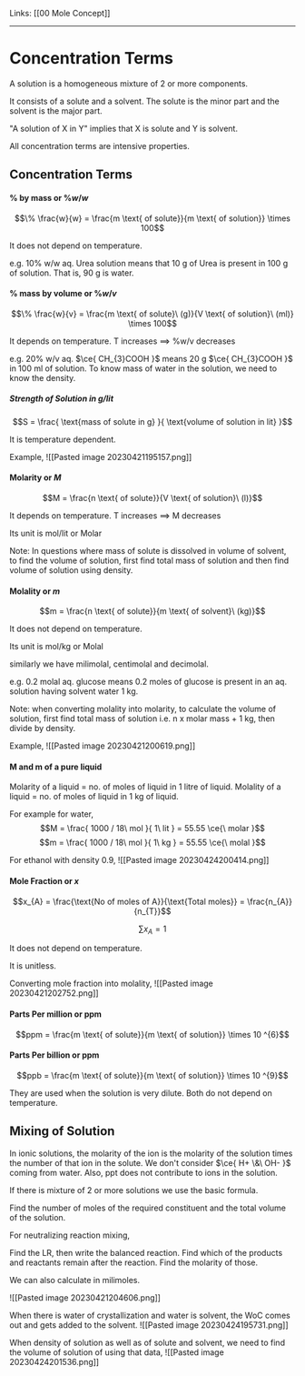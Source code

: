 Links: [[00 Mole Concept]] 
___
# Concentration Terms
A solution is a homogeneous mixture of 2 or more components.

It consists of a solute and a solvent. The solute is the minor part and the solvent is the major part.

"A solution of X in Y" implies that X is solute and Y is solvent.

All concentration terms are intensive properties. 

## Concentration Terms
#### % by mass or $\%w/w$
$$\% \frac{w}{w} = \frac{m \text{ of solute}}{m \text{ of solution}} \times 100$$

It does not depend on temperature. 

e.g. 10% w/w aq. Urea solution means that 10 g of Urea is present in 100 g of solution. That is, 90 g is water.  

#### % mass by volume or $\%w/v$
$$\% \frac{w}{v} = \frac{m \text{ of solute}\ (g)}{V \text{ of solution}\ (ml)} \times 100$$

It depends on temperature. T increases $\implies$ %w/v decreases

e.g. 20% w/v aq. $\ce{ CH_{3}COOH }$ means 20 g $\ce{ CH_{3}COOH }$ in 100 ml of solution. To know mass of water in the solution,  we need to know the density.

##### Strength of Solution in g/lit
$$S = \frac{ \text{mass of solute in g} }{ \text{volume of solution in lit} }$$

It is temperature dependent. 

Example,
![[Pasted image 20230421195157.png]]

#### Molarity or $M$
$$M = \frac{n \text{ of solute}}{V \text{ of solution}\ (l)}$$

It depends on temperature. T increases $\implies$ M decreases

Its unit is mol/lit or Molar

Note: In questions where mass of solute is dissolved in volume of solvent, to find the volume of solution, first find total mass of solution and then find volume of solution using density. 

#### Molality or $m$
$$m = \frac{n \text{ of solute}}{m \text{ of solvent}\ (kg)}$$

It does not depend on temperature.

Its unit is mol/kg or Molal

similarly we have milimolal, centimolal and decimolal. 

e.g. 0.2 molal aq. glucose means 0.2 moles of glucose is present in an aq. solution having solvent water 1 kg. 

Note: when converting molality into molarity, to calculate the volume of solution, first find total mass of solution i.e. n x molar mass + 1 kg, then divide by density. 

Example,
![[Pasted image 20230421200619.png]]

#### M and m of a pure liquid
Molarity of a liquid = no. of moles of liquid in 1 litre of liquid.
Molality of a liquid = no. of moles of liquid in 1 kg of liquid.

For example for water,
$$M = \frac{ 1000 / 18\ mol }{ 1\ lit } = 55.55 \ce{\ molar }$$
$$m = \frac{ 1000 / 18\ mol }{ 1\ kg } = 55.55 \ce{\ molal }$$

For ethanol with density 0.9,
![[Pasted image 20230424200414.png]]

#### Mole Fraction or $x$
$$x_{A} = \frac{\text{No of moles of A}}{\text{Total moles}} = \frac{n_{A}}{n_{T}}$$

$$\sum x_{A} = 1$$

It does not depend on temperature.

It is unitless. 

Converting mole fraction into molality,
![[Pasted image 20230421202752.png]]

#### Parts Per million or ppm
$$ppm = \frac{m \text{ of solute}}{m \text{ of solution}} \times 10 ^{6}$$

#### Parts Per billion or ppm
$$ppb = \frac{m \text{ of solute}}{m \text{ of solution}} \times 10 ^{9}$$

They are used when the solution is very dilute. 
Both do not depend on temperature. 

## Mixing of Solution

In ionic solutions, the molarity of the ion is the molarity of the solution times the number of that ion in the solute. We don't consider $\ce{ H+ \&\ OH- }$ coming from water. Also, ppt does not contribute to ions in the solution. 

If there is mixture of 2 or more solutions we use the basic formula.

Find the number of moles of the required constituent and the total volume of the solution. 

For neutralizing reaction mixing,

Find the LR, then write the balanced reaction. Find which of the products and reactants remain after the reaction. Find the molarity of those. 

We can also calculate in milimoles. 

![[Pasted image 20230421204606.png]]

When there is water of crystallization and water is solvent, the WoC comes out and gets added to the solvent. 
![[Pasted image 20230424195731.png]]

When density of solution as well as of solute and solvent, we need to find the volume of solution of using that data,
![[Pasted image 20230424201536.png]]